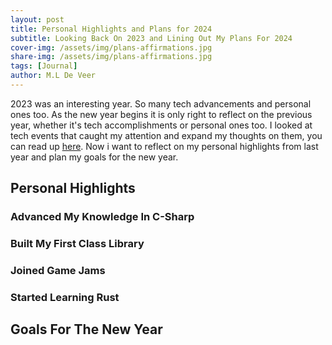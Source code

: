 ```yaml
---
layout: post
title: Personal Highlights and Plans for 2024
subtitle: Looking Back On 2023 and Lining Out My Plans For 2024
cover-img: /assets/img/plans-affirmations.jpg
share-img: /assets/img/plans-affirmations.jpg
tags: [Journal]
author: M.L De Veer
---
```


2023 was an interesting year. So many tech advancements and personal ones too. As the new year begins it is only right to reflect on the previous year, whether it's tech accomplishments or personal ones too. I looked at tech events that caught my attention and expand my thoughts on them, you can read up [here](https://maame-deveer.github.io/techhollow/2024-01-10-highlights-in-tech-in-2023/). Now i want to reflect on my personal highlights from last year and plan my goals for the new year.

## Personal Highlights

### Advanced My Knowledge In C-Sharp

### Built My First Class Library

### Joined Game Jams

### Started Learning Rust

## Goals For The New Year